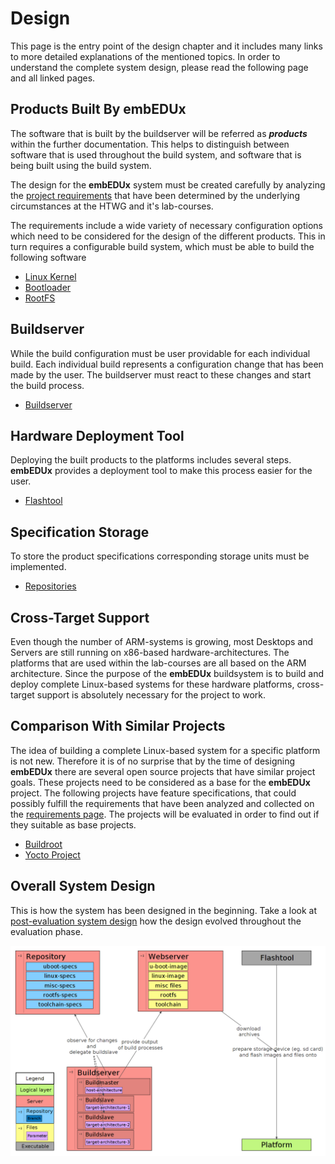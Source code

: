 # Design
This page is the entry point of the design chapter and it includes many links to
more detailed explanations of the mentioned topics. In order to understand the
complete system design, please read the following page and all linked pages.

## Products Built By **embEDUx** 
The software that is built by the buildserver will be referred as ***products***
within the further documentation. This helps to distinguish between software
that is used throughout the build system, and software that is being built using
the build system.

The design for the **embEDUx** system must be created carefully by analyzing the
[project requirements](requirements.md) that have been determined by the
underlying circumstances at the HTWG and it's lab-courses. 

The requirements include a wide variety of necessary configuration options which
need to be considered for the design of the different products. This in turn
requires a configurable build system, which must be able to build the following
software

* [Linux Kernel](design/linux.md)
* [Bootloader](design/bootloader.md)
* [RootFS](design/rootfs.md)

## Buildserver
While the build configuration must be user providable for each individual build.
Each individual build represents a configuration change that has been made by
the user. The buildserver must react to these changes and start the build
process.

* [Buildserver](design/buildserver.md)

## Hardware Deployment Tool
Deploying the built products to the platforms includes several steps.
**embEDUx** provides a deployment tool to make this process easier for the user.

* [Flashtool](design/flashtool.md)

## Specification Storage
To store the product specifications corresponding storage units must be
implemented. 

* [Repositories](design/repositories.md)

## Cross-Target Support
Even though the number of ARM-systems is growing, most Desktops and Servers are
still running on x86-based hardware-architectures. The platforms that are used
within the lab-courses are all based on the ARM architecture. Since the purpose
of the **embEDUx** buildsystem is to build and deploy complete Linux-based
systems for these hardware platforms, cross-target support is absolutely
necessary for the project to work.

## Comparison With Similar Projects
The idea of building a complete Linux-based system for a specific platform is
not new. Therefore it is of no surprise that by the time of designing
**embEDUx** there are several open source projects that have similar project
goals. These projects need to be considered as a base for the **embEDUx**
project. The following projects have feature specifications, that could possibly
fulfill the requirements that have been analyzed and collected on the
[requirements page](requirements.md). The projects will be evaluated in order to
find out if they suitable as base projects.

* [Buildroot](evaluation/buildroot.md)
* [Yocto Project](evaluation/yocto-project.md)


## Overall System Design
This is how the system has been designed in the beginning. Take a look at [post-evaluation system
design](evaluation.md#post-evaluation-system-overall-design) how the design
evolved throughout the evaluation phase.

[![](background/design/img/design.png)](background/design/img/design.png)

